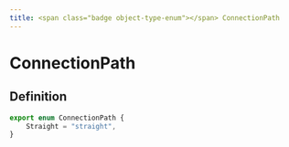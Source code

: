 ```yaml
---
title: <span class="badge object-type-enum"></span> ConnectionPath
---
```

# <span class="badge object-type-enum"></span> ConnectionPath

## Definition

```typescript
export enum ConnectionPath {
	Straight = "straight",
}

```
